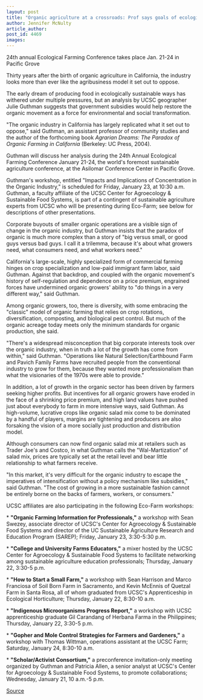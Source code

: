 ```yaml
---
layout: post
title: "Organic agriculture at a crossroads: Prof says goals of ecological sustainability and social justice may require subsidies"
author: Jennifer McNulty
article_author: 
post_id: 4469
images:
---
```


<p class="sectionheadblack">
  24th annual Ecological Farming Conference takes place Jan. 21-24 in Pacific Grove
</p>
<p>
  Thirty years after the birth of organic agriculture in California, the industry looks more than ever like the agribusiness model it set out to oppose.
</p>
<p>
  The early dream of producing food in ecologically sustainable ways has withered under multiple pressures, but an analysis by UCSC geographer Julie Guthman suggests that government subsidies would help restore the organic movement as a force for environmental and social transformation.<br>
</p>
<p>
  "The organic industry in California has largely replicated what it set out to oppose," said Guthman, an assistant professor of community studies and the author of the forthcoming book <i>Agrarian Dreams: The Paradox of Organic Farming in California</i> (Berkeley: UC Press, 2004).<br>
</p>
<p>
  Guthman will discuss her analysis during the 24th Annual Ecological Farming Conference January 21-24, the world's foremost sustainable agriculture conference, at the Asilomar Conference Center in Pacific Grove.
</p>
<p>
  Guthman's workshop, entitled "Impacts and Implications of Concentration in the Organic Industry," is scheduled for Friday, January 23, at 10:30 a.m. Guthman, a faculty affiliate of the UCSC Center for Agroecology &amp; Sustainable Food Systems, is part of a contingent of sustainable agriculture experts from UCSC who will be presenting during Eco-Farm; see below for descriptions of other presentations.<br>
</p>
<p>
  Corporate buyouts of smaller organic operations are a visible sign of change in the organic industry, but Guthman insists that the paradox of organic is much more complex than a story of "big versus small, or good guys versus bad guys. I call it a trilemma, because it's about what growers need, what consumers need, and what workers need."<br>
</p>
<p>
  California's large-scale, highly specialized form of commercial farming hinges on crop specialization and low-paid immigrant farm labor, said Guthman. Against that backdrop, and coupled with the organic movement's history of self-regulation and dependence on a price premium, engrained forces have undermined organic growers' ability to "do things in a very different way," said Guthman.<br>
</p>
<p>
  Among organic growers, too, there is diversity, with some embracing the "classic" model of organic farming that relies on crop rotations, diversification, composting, and biological pest control. But much of the organic acreage today meets only the minimum standards for organic production, she said.<br>
</p>
<p>
  "There's a widespread misconception that big corporate interests took over the organic industry, when in truth a lot of the growth has come from within," said Guthman. "Operations like Natural Selection/Earthbound Farm and Pavich Family Farms have recruited people from the conventional industry to grow for them, because they wanted more professionalism than what the visionaries of the 1970s were able to provide."<br>
</p>
<p>
  In addition, a lot of growth in the organic sector has been driven by farmers seeking higher profits. But incentives for all organic growers have eroded in the face of a shrinking price premium, and high land values have pushed just about everybody to farm in more intensive ways, said Guthman. As high-volume, lucrative crops like organic salad mix come to be dominated by a handful of players, margins are tightening and producers are also forsaking the vision of a more socially just production and distribution model.<br>
</p>
<p>
  Although consumers can now find organic salad mix at retailers such as Trader Joe's and Costco, in what Guthman calls the "Wal-Martization" of salad mix, prices are typically set at the retail level and bear little relationship to what farmers receive.<br>
</p>
<p>
  "In this market, it's very difficult for the organic industry to escape the imperatives of intensification without a policy mechanism like subsidies," said Guthman. "The cost of growing in a more sustainable fashion cannot be entirely borne on the backs of farmers, workers, or consumers."<br>
</p>
<p>
  UCSC affiliates are also participating in the following Eco-Farm workshops:<br>
</p>
<p>
  * <b>"Organic Farming Information for Professionals,"</b> a workshop with Sean Swezey, associate director of UCSC's Center for Agroecology &amp; Sustainable Food Systems and director of the UC Sustainable Agriculture Research and Education Program (SAREP); Friday, January 23, 3:30-5:30 p.m.<br>
</p>
<p>
  * <b>"College and University Farms Educators,"</b> a mixer hosted by the UCSC Center for Agroecology &amp; Sustainable Food Systems to facilitate networking among sustainable agriculture education professionals; Thursday, January 22, 3:30-5 p.m.<br>
</p>
<p>
  * <b>"How to Start a Small Farm,"</b> a workshop with Sean Harrison and Marco Franciosa of Soil Born Farm in Sacramento, and Kevin McEnnis of Quetzal Farm in Santa Rosa, all of whom graduated from UCSC's Apprenticeship in Ecological Horticulture; Thursday, January 22, 8:30-10 a.m.<br>
</p>
<p>
  * <b>"Indigenous Microorganisms Progress Report,"</b> a workshop with UCSC apprenticeship graduate Gil Carandang of Herbana Farma in the Philippines; Thursday, January 22, 3:30-5 p.m.<br>
</p>
<p>
  * <b>"Gopher and Mole Control Strategies for Farmers and Gardeners,"</b> a workshop with Thomas Wittman, operations assistant at the UCSC Farm; Saturday, January 24, 8:30-10 a.m.<br>
</p>
<p>
  * <b>"Scholar/Activist Consortium,"</b> a preconference invitation-only meeting organized by Guthman and Patricia Allen, a senior analyst at UCSC's Center for Agroecology &amp; Sustainable Food Systems, to promote collaborations; Wednesday, January 21, 10 a.m.-5 p.m.<br>
</p>
<p><a href="http://www1.ucsc.edu/currents/03-04/01-19/organic.html" title="Permalink to organic">Source</a></p>
